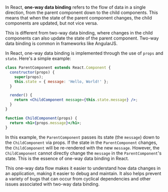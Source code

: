 In React, **one-way data binding** refers to the flow of data in a single direction, from the parent component down to the child components. This means that when the state of the parent component changes, the child components are updated, but not vice versa. 

This is different from two-way data binding, where changes in the child components can also update the state of the parent component. Two-way data binding is common in frameworks like AngularJS.

In React, one-way data binding is implemented through the use of `props` and `state`. Here's a simple example:

```jsx
class ParentComponent extends React.Component {
  constructor(props) {
    super(props);
    this.state = { message: 'Hello, World!' };
  }

  render() {
    return <ChildComponent message={this.state.message} />;
  }
}

function ChildComponent(props) {
  return <h1>{props.message}</h1>;
}
```

In this example, the `ParentComponent` passes its state (the `message`) down to the `ChildComponent` via props. If the state in the `ParentComponent` changes, the `ChildComponent` will be re-rendered with the new `message`. However, the `ChildComponent` cannot directly change the `message` in the `ParentComponent`'s state. This is the essence of one-way data binding in React.

This one-way data flow makes it easier to understand how data changes in an application, making it easier to debug and maintain. It also helps prevent a variety of bugs that can occur from cyclical dependencies and other issues associated with two-way data binding. 
